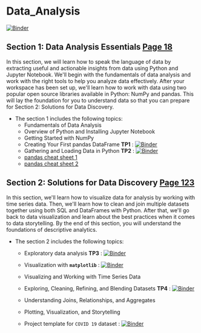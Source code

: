 # Data_Analysis

[![Binder](https://mybinder.org/badge_logo.svg)](https://mybinder.org/v2/gh/nevermind78/Data_Analysis/main)

## Section 1: Data Analysis Essentials [Page 18](https://github.com/nevermind78/Data_Analysis/blob/main/Practical%20Data%20Analysis%20Using%20Jupyter%20Notebook.pdf)

In this section, we will learn how to speak the language of data by extracting useful and
actionable insights from data using Python and Jupyter Notebook. We'll begin with the
fundamentals of data analysis and work with the right tools to help you analyze data
effectively. After your workspace has been set up, we'll learn how to work with data using
two popular open source libraries available in Python: NumPy and pandas. This will lay
the foundation for you to understand data so that you can prepare for Section 2: Solutions for
Data Discovery.
* The section 1 includes the following topics:
  * Fundamentals of Data Analysis
  * Overview of Python and Installing Jupyter Notebook
  * Getting Started with NumPy
  * Creating Your First pandas DataFrame **TP1** : [![Binder](https://mybinder.org/badge_logo.svg)](https://mybinder.org/v2/gh/nevermind78/Data_Analysis/main?filepath=/TP1/notebooks/TP1_dataframes_features.ipynb)
  * Gathering and Loading Data in Python **TP2** : [![Binder](https://mybinder.org/badge_logo.svg)](https://mybinder.org/v2/gh/nevermind78/Data_Analysis/main?filepath=/TP2/notebooks/TP2_retrieve_sql_and_create_dataframe.ipynb)
  * [pandas cheat sheet 1](https://github.com/nevermind78/Data_Analysis/blob/1d5a37f03022eded3a9a7c1d229aaeee40e2cc18/pandas1.pdf)
  * [pandas cheat sheet 2](https://github.com/nevermind78/Data_Analysis/blob/1d5a37f03022eded3a9a7c1d229aaeee40e2cc18/pandas2.pdf)
  
  


## Section 2: Solutions for Data Discovery [Page 123](https://github.com/nevermind78/Data_Analysis/blob/main/Practical%20Data%20Analysis%20Using%20Jupyter%20Notebook.pdf)

In this section, we'll learn how to visualize data for analysis by working with time series
data. Then, we'll learn how to clean and join multiple datasets together using both SQL and
DataFrames with Python. After that, we'll go back to data visualization and learn about the
best practices when it comes to data storytelling. By the end of this section, you will
understand the foundations of descriptive analytics.
* The section 2 includes the following topics:
  * Exploratory data analysis **TP3** : [![Binder](https://mybinder.org/badge_logo.svg)](https://mybinder.org/v2/gh/nevermind78/Data_Analysis/main?filepath=/TP3/TP3.ipynb)
  * Visualization with **`matplotlib`** : [![Binder](https://mybinder.org/badge_logo.svg)](https://mybinder.org/v2/gh/nevermind78/matplotlib/main?labpath=PythonGraphes.ipynb)
 
  * Visualizing and Working with Time Series Data
  * Exploring, Cleaning, Refining, and Blending Datasets **TP4** : [![Binder](https://mybinder.org/badge_logo.svg)](https://mybinder.org/v2/gh/nevermind78/Data_Analysis/main?filepath=/TP4/Data%20Cleaning%20with%20Python%20and%20Pandas.ipynb)
  * Understanding Joins, Relationships, and Aggregates
  * Plotting, Visualization, and Storytelling
  * Project template for `COVID 19` dataset : [![Binder](https://mybinder.org/badge_logo.svg)](https://mybinder.org/v2/gh/nevermind78/Data_Analysis/main?filepath=/TP4/COVID19.ipynb)
